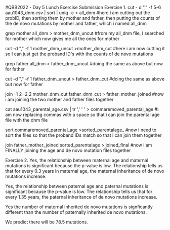 #QBB2022 - Day 5 Lunch Exercise Submission
Exercise 1. 
cut - d "," -f 5-6 aau1043_dnm.csv | sort | uniq -c  > all_dnm #here i am cutting out the probID, then sorting them by mother and father, then putting the counts of the de novo mutations by mother and father, which i named all_dnm 

grep mother all_dnm > mother_dnm_uncut #from my all_dnm file, I searched for mother which now gives me all the ones for mother 

cut -d "," -f 1 mother_dnm_uncut >mother_dnm_cut #here i am now cutting it so I can just get the proband ID's with the counts of de novo mutations 

grep father all_dnm > father_dnm_uncut #doing the same as above but now for father

cut -d "," -f 1 father_dnm_uncut > father_dnm_cut #doing the same as above but now for father

join -1 2 -2 2 mother_dnm_cut father_dnm_cut > father_mother_joined #now i am joining the two mother and father files together 

cat aau1043_parental_age.csv | tr ',' ' ' > commaremoved_parental_age #i am now replacing commas with a space so that i can join the parental age file with the dnm file 

sort commaremoved_parental_age >sorted_parentalage_ #now i need to sort the files so that the proband IDs match so that i can join them together 

join father_mother_joined sorted_parentalage > joined_final #now i am FINALLY joining the age and de novo mutation files together 

Exercise 2.
Yes, the relationship between maternal age and maternal mutations is significant because the p-value is low. 
The relationship tells us that for every 0.3 years in maternal age, the maternal inheritance of de novo mutations increase. 

Yes, the relationship between paternal age and paternal mutations is significant because the p-value is low. 
The relationship tells us that for every 1.35 years, the paternal inheritance of de novo mutations increase. 

Yes the number of maternal inherited de novo mutations is signficantly different than the number of paternally inherited de novo mutations. 

We predict there will be 78.5 mutations. 